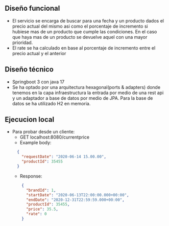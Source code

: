 ## Diseño funcional
  - El servicio se encarga de buscar para una fecha y un producto dados el precio 
    actual del mismo asi como el porcentaje de incremento si hubiese mas de un producto que cumple las condiciones.
    En el caso que haya mas de un producto se devuelve aquel con una mayor prioridad.
  - El rate se ha calculado en base al porcentaje de incremento entre el precio actual y el anterior
## Diseño técnico
- Springboot 3 con java 17
- Se ha optado por una arquitectura hexagonal(ports & adapters) donde tenemos en la capa infraestructura la entrada por medio de
  una rest api y un adaptador a base de datos por medio de JPA. Para la base de datos se ha utilizado H2 en memoria.
## Ejecucion local
- Para probar desde un cliente:
  - GET localhost:8080/currentprice 
  - Example body:
  ``` json
    {
      "requestDate": "2020-06-14 15.00.00",
      "productId": 35455
    }
  ```
    - Response:
  ``` json
      {
        "brandId": 1,
        "startDate": "2020-06-13T22:00:00.000+00:00",
        "endDate": "2020-12-31T22:59:59.000+00:00",
        "productId": 35455,
        "price": 35.5,
        "rate": 0
      }
  ```